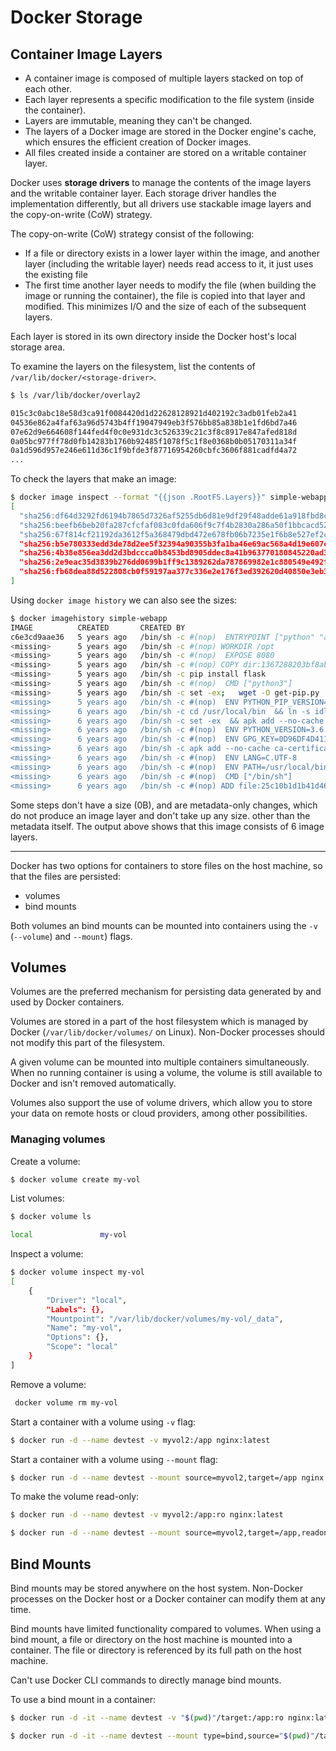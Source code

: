 # Docker Storage

## Container Image Layers

- A container image is composed of multiple layers stacked on top of each other.
- Each layer represents a specific modification to the file system (inside the container).
- Layers are immutable, meaning they can't be changed.
- The layers of a Docker image are stored in the Docker engine's cache, which ensures the efficient creation of Docker images.
- All files created inside a container are stored on a writable container layer.

Docker uses **storage drivers** to manage the contents of the image layers and the writable container layer. Each storage driver handles the implementation differently, but all drivers use stackable image layers and the copy-on-write (CoW) strategy.

The copy-on-write (CoW) strategy consist of the following:
- If a file or directory exists in a lower layer within the image, and another layer (including the writable layer) needs read access to it, it just uses the existing file
- The first time another layer needs to modify the file (when building the image or running the container), the file is copied into that layer and modified. This minimizes I/O and the size of each of the subsequent layers. 

Each layer is stored in its own directory inside the Docker host's local storage area. 

To examine the layers on the filesystem, list the contents of `/var/lib/docker/<storage-driver>`.
```bash
$ ls /var/lib/docker/overlay2

015c3c0abc18e58d3ca91f0084420d1d22628128921d402192c3adb01feb2a41
04536e862a4faf63a96d5743b4ff19047949eb3f576bb85a838b1e1fd6bd7a46
07e62d9e664608f144fed4f0c0e931dc3c526339c21c3f8c8917e847afed818d
0a05bc977ff78d0fb14283b1760b92485f1078f5c1f8e0368b0b05170311a34f
0a1d596d957e246e611d36c1f9bfde3f87716954260cbfc3606f881cadfd4a72
...
```

To check the layers that make an image:
```bash
$ docker image inspect --format "{{json .RootFS.Layers}}" simple-webapp
[
  "sha256:df64d3292fd6194b7865d7326af5255db6d81e9df29f48adde61a918fbd8c332",
  "sha256:beefb6beb20fa287cfcfaf083c0fda606f9c7f4b2830a286a50f1bbcacd52cf3",
  "sha256:67f814cf21192da3612f5a368479dbd472e678fb06b7235e1f6b8e527ef2cd8c",
  "sha256:b5e780333edd3de78d2ee5f32394a90355b3fa1ba46e69ac568a4d19e607c71c",
  "sha256:4b38e856ea3dd2d3bdccca0b8453bd8905ddec8a41b963770180845220ad326a",
  "sha256:2e9eac35d3839b276dd0699b1ff9c1389262da787869982e1c880549e492f9a1",
  "sha256:fb68dea88d522808cb0f59197aa377c336e2e176f3ed392620d40850e3eb3082"
]
```

Using `docker image history` we can also see the sizes:
```bash
$ docker imagehistory simple-webapp
IMAGE          CREATED       CREATED BY                                      SIZE      COMMENT
c6e3cd9aae36   5 years ago   /bin/sh -c #(nop)  ENTRYPOINT ["python" "app…   0B        
<missing>      5 years ago   /bin/sh -c #(nop) WORKDIR /opt                  0B        
<missing>      5 years ago   /bin/sh -c #(nop)  EXPOSE 8080                  0B        
<missing>      5 years ago   /bin/sh -c #(nop) COPY dir:1367288203bf8abdb…   30kB      
<missing>      5 years ago   /bin/sh -c pip install flask                    10.6MB    
<missing>      5 years ago   /bin/sh -c #(nop)  CMD ["python3"]              0B        
<missing>      5 years ago   /bin/sh -c set -ex;   wget -O get-pip.py 'ht…   5.92MB    
<missing>      5 years ago   /bin/sh -c #(nop)  ENV PYTHON_PIP_VERSION=18…   0B        
<missing>      6 years ago   /bin/sh -c cd /usr/local/bin  && ln -s idle3…   0B        
<missing>      6 years ago   /bin/sh -c set -ex  && apk add --no-cache --…   63.3MB    
<missing>      6 years ago   /bin/sh -c #(nop)  ENV PYTHON_VERSION=3.6.6     0B        
<missing>      6 years ago   /bin/sh -c #(nop)  ENV GPG_KEY=0D96DF4D4110E…   0B        
<missing>      6 years ago   /bin/sh -c apk add --no-cache ca-certificates   540kB     
<missing>      6 years ago   /bin/sh -c #(nop)  ENV LANG=C.UTF-8             0B        
<missing>      6 years ago   /bin/sh -c #(nop)  ENV PATH=/usr/local/bin:/…   0B        
<missing>      6 years ago   /bin/sh -c #(nop)  CMD ["/bin/sh"]              0B        
<missing>      6 years ago   /bin/sh -c #(nop) ADD file:25c10b1d1b41d46a1…   4.41MB    
```

Some steps don't have a size (0B), and are metadata-only changes, which do not produce an image layer and don't take up any size. other than the metadata itself.
The output above shows that this image consists of 6 image layers.

---

Docker has two options for containers to store files on the host machine, so that the files are persisted:
- volumes
- bind mounts

Both volumes an bind mounts can be mounted into containers using the `-v` (`--volume`) and `--mount`) flags.

## Volumes

Volumes are the preferred mechanism for persisting data generated by and used by Docker containers.

Volumes are stored in a part of the host filesystem which is managed by Docker (`/var/lib/docker/volumes/` on Linux). Non-Docker processes should not modify this part of the filesystem.

A given volume can be mounted into multiple containers simultaneously. When no running container is using a volume, the volume is still available to Docker and isn't removed automatically.

Volumes also support the use of volume drivers, which allow you to store your data on remote hosts or cloud providers, among other possibilities.

### Managing volumes

Create a volume:
```bash
$ docker volume create my-vol
```

List volumes:
```bash
$ docker volume ls

local               my-vol
```

Inspect a volume:
```bash
$ docker volume inspect my-vol
[
    {
        "Driver": "local",
        "Labels": {},
        "Mountpoint": "/var/lib/docker/volumes/my-vol/_data",
        "Name": "my-vol",
        "Options": {},
        "Scope": "local"
    }
]
```

Remove a volume:
```bash
 docker volume rm my-vol
```

Start a container with a volume using `-v` flag:
```bash
$ docker run -d --name devtest -v myvol2:/app nginx:latest
```

Start a container with a volume using `--mount` flag:
```bash
$ docker run -d --name devtest --mount source=myvol2,target=/app nginx:latest
```

To make the volume read-only:
```bash
$ docker run -d --name devtest -v myvol2:/app:ro nginx:latest
```
```bash
$ docker run -d --name devtest --mount source=myvol2,target=/app,readonly nginx:latest
```

## Bind Mounts

Bind mounts may be stored anywhere on the host system. Non-Docker processes on the Docker host or a Docker container can modify them at any time.

Bind mounts have limited functionality compared to volumes. When using a bind mount, a file or directory on the host machine is mounted into a container. The file or directory is referenced by its full path on the host machine.

Can't use Docker CLI commands to directly manage bind mounts.

To use a bind mount in a container:
```bash
$ docker run -d -it --name devtest -v "$(pwd)"/target:/app:ro nginx:latest
```
```bash
$ docker run -d -it --name devtest --mount type=bind,source="$(pwd)"/target,target=/app,readonly nginx:latest
```






